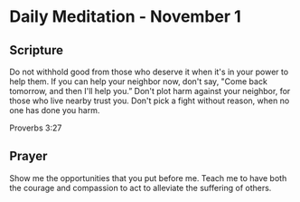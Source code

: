# Daily Meditation - November 1

## Scripture

Do not withhold good from those who deserve it  when it's in your power to help them. If you can
help your neighbor now, don't say,  "Come back tomorrow, and then I'll help you.”  Don't plot
harm against your neighbor,  for those who live nearby trust you. Don't pick a fight without
reason,  when no one has done you harm. 

Proverbs 3:27


## Prayer

Show me the opportunities that you put before me.  Teach me to have both the courage and compassion
to act to alleviate the suffering of others.

